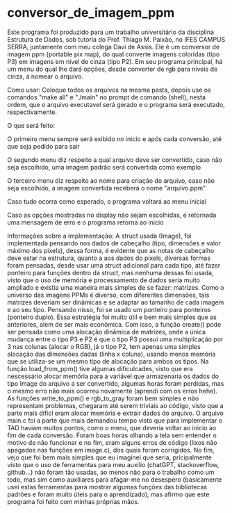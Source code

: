 # conversor_de_imagem_ppm

Este programa foi produzido para um trabalho universitário da disciplina Estrutura de Dados, sob tutoria do Prof. Thiago M. Paixão, no IFES CAMPUS SERRA, juntamente com meu colega Davi de Assis.
Ele é um conversor de imagem ppm (portable pix map), do qual converte imagens coloridas (tipo P3) em imagens em nivel de cinza (tipo P2). Em seu programa principal, há um menu do qual lhe dará opções, desde converter de rgb para niveis de cinza, á nomear o arquivo.

Como usar:
Coloque todos os arquivos na mesma pasta, depois use os comandos "make all" e "./main" no prompt de comando (shell), nesta ordem, que o arquivo executavel será gerado e o programa será executado, respectivamente.

O que será feito:

O primeiro menu sempre será exibido no inicio e após cada conversão, até que seja pedido para sair

O segundo menu diz respeito a qual arquivo deve ser convertido, caso não seja escolhido, uma imagem padrão será convertida como exemplo

O terceiro menu diz respeito ao nome para criação do arquivo, caso não seja escolhido, a imagem convertida receberá o nome "arquivo.ppm"

Caso tudo ocorra como esperado, o programa voltará ao menu inicial

Caso as opções mostradas no display não sejam escolhidas, é retornada uma mensagem de erro e o programa retorna ao inicio

Informações sobre a implementação:
A struct usada (Image), foi implementada pensando nos dados de cabeçalho (tipo, dimensões e valor máximo dos pixels), dessa forma, é evidente que as notas de cabeçalho deve estar na estrutura, quanto a aos dados do pixels, diversas formas foram pensadas, desde usar uma struct adicional para cada tipo, até fazer ponteiro para funções dentro da struct, mas nenhuma dessas foi usada, visto que o uso de memória e processamento de dados seria muito ampliado e existia uma maneira mais simples de se fazer: matrizes. Como o universo das imagens PPMs é diverso, com diferentes dimensões, tais matrizes deveriam ser dinâmicas e se adaptar ao tamanho de cada imagem e ao seu tipo. Pensando nisso, foi se usado um ponteiro para ponteiros (ponteiro duplo).
Essa estratégia foi muito útil e bem mais simples que as anteriores, alem de ser mais econômica. Com isso, a função create() pode ser pensada como uma alocação dinâmica de matrizes, onde a única mudança entre o tipo P3 e P2 é que o tipo P3 possui uma multiplicação por 3 nas colunas (alocar o RGB), já o tipo P2, tem apenas uma simples alocação das dimensões dadas (linha x coluna), usando menos memória que se utiliza-se um mesmo tipo de alocação para ambos os tipos.
Na função load_from_ppm() tive algumas dificulcades, visto que era nescessário alocar memória para a variável que armazenaria os dados do tipo Image do arquivo a ser convertido, algumas horas foram perdidas, mas o mesmo erro não mais ocorreu novamente (aprendi com os erros hehe). 
As funções write_to_ppm() e rgb_to_gray foram bem simples e não representam problemas, chegaram até serem triviais ao código, visto que a parte mais dificl eram alocar memória
e extrair dados do arquivo.
O arquivo main.c foi a parte que mais demandou tempo visto que para implementar o TAD haviam muitos pontos, como o menu, que deveria voltar ao inicio ao fim de cada conversão. Foram boas horas olhando a tela sem entender o motivo de não funcionar e no fim, eram alguns erros de código (lixos não apagados nas funções em image.c), dos quais foram corrigidos. No fim, vejo que foi bem mais simples que eu imaginei que seria, pricipalmente visto que o uso de ferramentas para meu auxilio (chatGPT, stackoverflow, github...) não foram tão usadas, ao menos não para o trabalho como um todo, mas sim como auxiliares para afagar-me no desespero (basicamente usei estas ferramentas para mostrar algumas funções das bibliotecas padrões e foram muito úteis para o aprendizado), mas afirmo que este programa foi feito com minhas próprias mãos.
